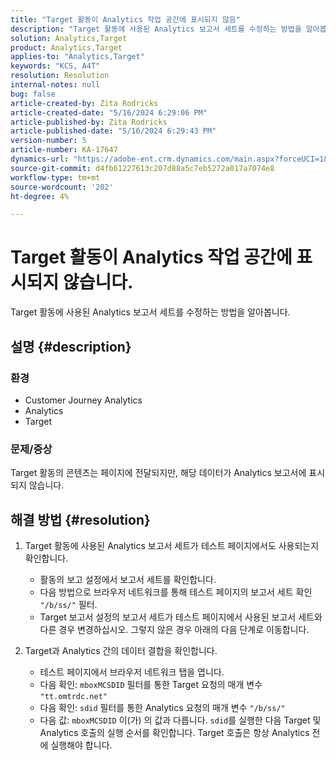 ```yaml
---
title: "Target 활동이 Analytics 작업 공간에 표시되지 않음"
description: "Target 활동에 사용된 Analytics 보고서 세트를 수정하는 방법을 알아봅니다."
solution: Analytics,Target
product: Analytics,Target
applies-to: "Analytics,Target"
keywords: "KCS, A4T"
resolution: Resolution
internal-notes: null
bug: false
article-created-by: Zita Rodricks
article-created-date: "5/16/2024 6:29:06 PM"
article-published-by: Zita Rodricks
article-published-date: "5/16/2024 6:29:43 PM"
version-number: 5
article-number: KA-17647
dynamics-url: "https://adobe-ent.crm.dynamics.com/main.aspx?forceUCI=1&pagetype=entityrecord&etn=knowledgearticle&id=8fcb372a-b213-ef11-9f89-6045bd0298d4"
source-git-commit: d4fb61227613c207d88a5c7eb5272a017a7074e8
workflow-type: tm+mt
source-wordcount: '202'
ht-degree: 4%

---
```


# Target 활동이 Analytics 작업 공간에 표시되지 않습니다.


Target 활동에 사용된 Analytics 보고서 세트를 수정하는 방법을 알아봅니다.

## 설명 {#description}


### <b>환경</b>

- Customer Journey Analytics
- Analytics
- Target




### <b>문제/증상</b>

Target 활동의 콘텐츠는 페이지에 전달되지만, 해당 데이터가 Analytics 보고서에 표시되지 않습니다.


## 해결 방법 {#resolution}


1. Target 활동에 사용된 Analytics 보고서 세트가 테스트 페이지에서도 사용되는지 확인합니다.

   - 활동의 보고 설정에서 보고서 세트를 확인합니다.
   - 다음 방법으로 브라우저 네트워크를 통해 테스트 페이지의 보고서 세트 확인 `"/b/ss/"` 필터.
   - Target 보고서 설정의 보고서 세트가 테스트 페이지에서 사용된 보고서 세트와 다른 경우 변경하십시오. 그렇지 않은 경우 아래의 다음 단계로 이동합니다.
2. Target과 Analytics 간의 데이터 결합을 확인합니다.

   - 테스트 페이지에서 브라우저 네트워크 탭을 엽니다.
   - 다음 확인: `mboxMCSDID` 필터를 통한 Target 요청의 매개 변수 `"tt.omtrdc.net"`
   - 다음 확인: `sdid` 필터를 통한 Analytics 요청의 매개 변수 `"/b/ss/"`
   - 다음 값: `mboxMCSDID` 이(가) 의 값과 다릅니다. `sdid`를 실행한 다음 Target 및 Analytics 호출의 실행 순서를 확인합니다. Target 호출은 항상 Analytics 전에 실행해야 합니다.

